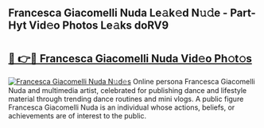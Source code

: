 ## Francesca Giacomelli Nuda Le𝚊k𝚎d N𝚞𝚍e - Part-Hyt Vid𝚎o Photos Le𝚊ks doRV9

# <h2><a href="http://fbd06ex.evod.top/?m=Francesca+Giacomelli+Nuda">🔗 👉🔴 Francesca Giacomelli Nuda Vid𝚎o Ph𝚘t𝚘s</a></h2>

[![Francesca Giacomelli Nuda N𝚞d𝚎s](https://i.imgur.com/8V9OHl7.gif)](http://fbd06ex.evod.top/?m=Francesca+Giacomelli+Nuda)
Online persona Francesca Giacomelli Nuda and multimedia artist, celebrated for publishing dance and lifestyle material through trending dance routines and mini vlogs. A public figure Francesca Giacomelli Nuda is an individual whose actions, beliefs, or achievements are of interest to the public. 
